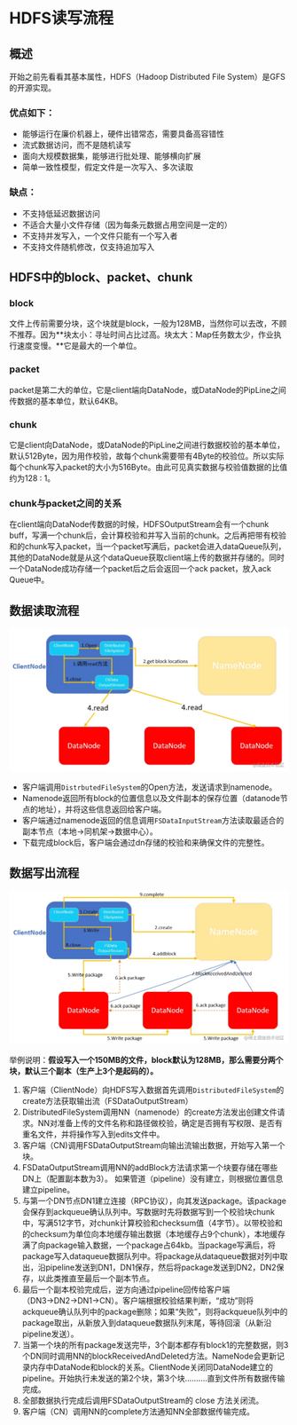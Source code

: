 # HDFS读写流程

## 概述
开始之前先看看其基本属性，HDFS（Hadoop Distributed File System）是GFS的开源实现。

### 优点如下：

- 能够运行在廉价机器上，硬件出错常态，需要具备高容错性
- 流式数据访问，而不是随机读写
- 面向大规模数据集，能够进行批处理、能够横向扩展
- 简单一致性模型，假定文件是一次写入、多次读取

### 缺点：

- 不支持低延迟数据访问
- 不适合大量小文件存储（因为每条元数据占用空间是一定的）
- 不支持并发写入，一个文件只能有一个写入者
- 不支持文件随机修改，仅支持追加写入

## HDFS中的block、packet、chunk

### block

文件上传前需要分块，这个块就是block，一般为128MB，当然你可以去改，不顾不推荐。因为**块太小：寻址时间占比过高。块太大：Map任务数太少，作业执行速度变慢。**它是最大的一个单位。

### packet

packet是第二大的单位，它是client端向DataNode，或DataNode的PipLine之间传数据的基本单位，默认64KB。

### chunk

它是client向DataNode，或DataNode的PipLine之间进行数据校验的基本单位，默认512Byte，因为用作校验，故每个chunk需要带有4Byte的校验位。所以实际每个chunk写入packet的大小为516Byte。由此可见真实数据与校验值数据的比值约为128 : 1。

### chunk与packet之间的关系

在client端向DataNode传数据的时候，HDFSOutputStream会有一个chunk buff，写满一个chunk后，会计算校验和并写入当前的chunk。之后再把带有校验和的chunk写入packet，当一个packet写满后，packet会进入dataQueue队列，其他的DataNode就是从这个dataQueue获取client端上传的数据并存储的。同时一个DataNode成功存储一个packet后之后会返回一个ack packet，放入ack Queue中。

## 数据读取流程

![img](HDFS.assets/172166c4c05e38e5tplv-t2oaga2asx-watermark.awebp)

- 客户端调用`DistrbutedFileSystem`的Open方法，发送请求到namenode。
- Namenode返回所有block的位置信息以及文件副本的保存位置（datanode节点的地址），并将这些信息返回给客户端。
- 客户端通过namenode返回的信息调用`FSDataInputStream`方法读取最适合的副本节点（本地→同机架→数据中心）。
- 下载完成block后，客户端会通过dn存储的校验和来确保文件的完整性。

## 数据写出流程

![img](HDFS.assets/1721661711daba6ctplv-t2oaga2asx-watermark.awebp)

举例说明：**假设写入一个150MB的文件，block默认为128MB，那么需要分两个块，默认三个副本（生产上3个是起码的）。**

1. 客户端（ClientNode）向HDFS写入数据首先调用`DistributedFileSystem`的create方法获取输出流（FSDataOutputStream）
2. DistributedFileSystem调用NN（namenode）的create方法发出创建文件请求。NN对准备上传的文件名称和路径做校验，确定是否拥有写权限、是否有重名文件，并将操作写入到edits文件中。
3. 客户端（CN)调用FSDataOutputStream向输出流输出数据，开始写入第一个块。
4. FSDataOutputStream调用NN的addBlock方法请求第一个块要存储在哪些DN上（配置副本数为3）。 如果管道（pipeline）没有建立，则根据位置信息建立pipeline。
5. 与第一个DN节点DN1建立连接（RPC协议），向其发送package。该package会保存到ackqueue确认队列中。写数据时先将数据写到一个校验块chunk中，写满512字节，对chunk计算校验和checksum值（4字节）。以带校验和的checksum为单位向本地缓存输出数据（本地缓存占9个chunk），本地缓存满了向package输入数据，一个package占64kb。当package写满后，将package写入dataqueue数据队列中。将package从dataqueue数据对列中取出，沿pipeline发送到DN1，DN1保存，然后将package发送到DN2，DN2保存，以此类推直至最后一个副本节点。
6. 最后一个副本校验完成后，逆方向通过pipeline回传给客户端（DN3→DN2→DN1→CN）。客户端根据校验结果判断，“成功”则将ackqueue确认队列中的package删除；如果“失败”，则将ackqueue队列中的package取出，从新放入到dataqueue数据队列末尾，等待回滚（从新沿pipeline发送）。
7. 当第一个块的所有package发送完毕，3个副本都存有block1的完整数据，则3个DN同时调用NN的blockReceivedAndDeleted方法。NameNode会更新记录内存中DataNode和block的关系。ClientNode关闭同DataNode建立的pipeline。开始执行未发送的第2个块，第3个块..........直到文件所有数据传输完成。
8. 全部数据执行完成后调用FSDataOutputStream的 close 方法关闭流。
9. 客户端（CN）调用NN的complete方法通知NN全部数据传输完成。